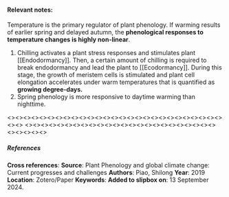 #### **Relevant notes**:
Temperature is the primary regulator of plant phenology. If warming results of earlier spring and delayed autumn, the **phenological responses to temperature changes is highly non-linear**.
1. Chilling activates a plant stress responses and stimulates plant [[Endodormancy]]. Then, a certain amount of chilling is required to break endodormancy and lead the plant to [[Ecodormancy]]. During this stage, the growth of meristem cells is stimulated and plant cell elongation accelerates under warm temperatures that is quantified as **growing degree-days.**
2. Spring phenology is more responsive to daytime warming than nighttime. 

<><><><><><><><><><><><><><><><><><><><><><><><><><><><><>
<><><><><><><><><><><><><><><><><><><><><><><><><><><><><>
##### References
**Cross references**: 
**Source**: Plant Phenology and global climate change: Current progresses and challenges
**Authors**: Piao, Shilong
**Year**: 2019
**Location**: Zotero/Paper
**Keywords**: 
**Added to slipbox on**: 13 September 2024. 
